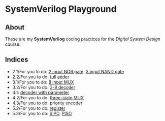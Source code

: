 # SystemVerilog Playground

## About

These are my **SystemVerilog** coding practices
for the *Digital System Design* course.

## Indices

- 2.1/For you to do: [2 input NOR gate](code/nor2.sv), [3 input NAND gate](code/nand3.sv)
- 2.2/For you to do: [full adder](code/full_adder_2.sv)
- 3.1/For you to do: [8 input MUX](code/mux8.sv)
- 3.2/For you to do: [3-8 decoder](code/decoder3to8.sv)
- 4.1: [decoder with parameter](code/decoder_n.sv)
- 4.2/For you to do: [three-state MUX](code/three_state_mux.sv)
- 4.3/For you to do: [priority encoder](code/priority_encoder.sv)
- 5.2/For you to do: [register](code/register_5_2.sv)
- 5.3/For you to do: [SIPO](code/sipo.sv), [PISO](code/piso.sv)
